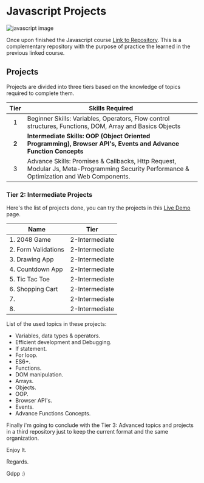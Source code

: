 # Javascript Projects

![javascript image](https://northsoft.co/blog/wp-content/uploads/2022/11/image.jpeg)

Once upon finished the Javascript course [Link to Repository](https://github.com/gdpp/javascript). This is a complementary repository with the purpose of practice the learned in the previous linked course.

## Projects

Projects are divided into three tiers based on the knowledge of topics required to complete them.

| Tier  | Skills Required                                                                                                                          |
| :---: | ---------------------------------------------------------------------------------------------------------------------------------------- |
|   1   | Beginner Skills: Variables, Operators, Flow control structures, Functions, DOM, Array and Basics Objects                                 |
| **2** | **Intermediate Skills: OOP (Object Oriented Programming), Browser API's, Events and Advance Function Concepts**                          |
|   3   | Advance Skills: Promises & Callbacks, Http Request, Modular Js, Meta-Programming Security Performance & Optimization and Web Components. |

### Tier 2: Intermediate Projects

Here's the list of projects done, you can try the projects in this [Live Demo]() page.

| Name                | Tier           |
| ------------------- | -------------- |
| 1. 2048 Game        | 2-Intermediate |
| 2. Form Validations | 2-Intermediate |
| 3. Drawing App      | 2-Intermediate |
| 4. Countdown App    | 2-Intermediate |
| 5. Tic Tac Toe      | 2-Intermediate |
| 6. Shopping Cart    | 2-Intermediate |
| 7.                  | 2-Intermediate |
| 8.                  | 2-Intermediate |

List of the used topics in these projects:

-   Variables, data types & operators.
-   Efficient development and Debugging.
-   If statement.
-   For loop.
-   ES6+.
-   Functions.
-   DOM manipulation.
-   Arrays.
-   Objects.
-   OOP.
-   Browser API's.
-   Events.
-   Advance Functions Concepts.

Finally i'm going to conclude with the Tier 3: Advanced topics and projects in a third repository just to keep the current format and the same organization.

Enjoy It.

Regards.

Gdpp :)

